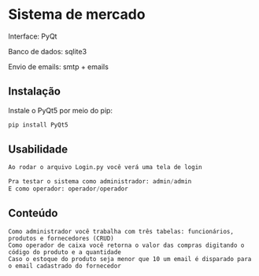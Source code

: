 # Sistema de mercado

Interface: PyQt

Banco de dados: sqlite3

Envio de emails: smtp + emails
## Instalação

Instale o PyQt5 por meio do pip:

```bash
pip install PyQt5
```

## Usabilidade

```python
Ao rodar o arquivo Login.py você verá uma tela de login

Pra testar o sistema como administrador: admin/admin
E como operador: operador/operador
```

## Conteúdo

```
Como administrador você trabalha com três tabelas: funcionários, produtos e fornecedores (CRUD)
Como operador de caixa você retorna o valor das compras digitando o código do produto e a quantidade
Caso o estoque do produto seja menor que 10 um email é disparado para o email cadastrado do fornecedor

```
